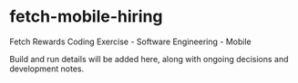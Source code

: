 # fetch-mobile-hiring
Fetch Rewards Coding Exercise - Software Engineering - Mobile

Build and run details will be added here, along with ongoing decisions and development notes.
